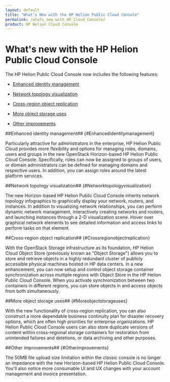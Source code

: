 ```yaml
---
layout: default
title: "What’s New with the HP Helion Public Cloud Console"
permalink: /whats_new_with_HP_Cloud_Console/
product: HP Helion Cloud Console
---
```


# What's new with the HP Helion Public Cloud Console #

The HP Helion Public Cloud Console now includes the following features:

* [Enhanced identity management](#Enhancedidentitymanagement)

* [Network topology visualization](#Networktopologyvisualization)

* [Cross-region object replication](#Crossregionobjectreplication)

* [More object storage uses](#Moreobjectstorageuses)

* [Other improvements](#Otherimprovements)


##Enhanced identity management## {#Enhancedidentitymanagement}

Particularly attractive for administrators in the enterprise, HP Helion Public Cloud provides more flexibility and options for managing roles, domains, users and groups in the new OpenStack Horizon-based HP Helion Public Cloud Console. Specifically, roles can now be assigned to groups of users, or domain administrators can be defined for managing domains and respective users. In addition, you can assign roles around the latest platform services.   

##Network topology visualization## {#Networktopologyvisualization}

The new Horizon-based HP Helion Public Cloud Console inherits network topology infographics to graphically display your network, routers, and instances.  In addition to visualizing network relationships, you can perform dynamic network management, interactively creating networks and routers, and launching instances through a 2-D visualization scene. Hover over graphical network elements to see detailed information and access links to perform tasks on that element.  

##Cross-region object replication## {#Crossregionobjectreplication}

With the OpenStack Storage infrastructure as its foundation, HP Helion Cloud Object Store (previously known as "Object Storage") allows you to store and retrieve objects in a highly redundant cluster of publicly accessible physical machines hosted in HP data centers. In a new enhancement, you can now setup and control object storage container synchronization across multiple regions with Object Store in the HP Helion Public Cloud Console. When you activate synchronization between two containers in different regions, you can store objects in and access objects from both simultaneously.  

##More object storage uses## {#Moreobjectstorageuses}

With the new functionality of cross-region replication, you can also construct a more dependable business continuity plan for disaster recovery options, which are often high priorities for enterprise organizations.  HP Helion Public Cloud Console users can also store duplicate versions of content within cross-regional storage containers for restoration from unintended failures and deletions, or data archiving and other purposes. 

##Other improvements## {#Otherimprovements}

The 50MB file upload size limitation within the classic console is no longer an impedance with the new Horizon-based HP Helion Public Cloud Console. You'll also notice more consumable UI and UX changes with your account management and invoice presentation. 
